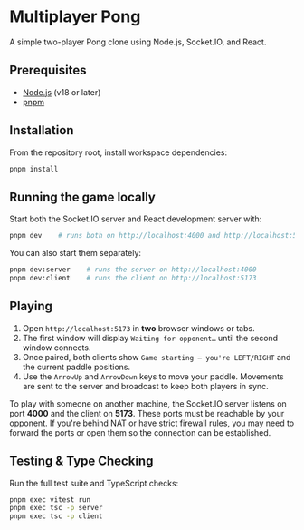 # Multiplayer Pong

A simple two-player Pong clone using Node.js, Socket.IO, and React.

## Prerequisites

- [Node.js](https://nodejs.org/) (v18 or later)
- [pnpm](https://pnpm.io/)

## Installation

From the repository root, install workspace dependencies:

```bash
pnpm install
```

## Running the game locally

Start both the Socket.IO server and React development server with:

```bash
pnpm dev    # runs both on http://localhost:4000 and http://localhost:5173
```

You can also start them separately:

```bash
pnpm dev:server    # runs the server on http://localhost:4000
pnpm dev:client    # runs the client on http://localhost:5173
```

## Playing

1. Open `http://localhost:5173` in **two** browser windows or tabs.
2. The first window will display `Waiting for opponent…` until the second window connects.
3. Once paired, both clients show `Game starting — you're LEFT/RIGHT` and the current paddle positions.
4. Use the `ArrowUp` and `ArrowDown` keys to move your paddle. Movements are sent to the server and broadcast to keep both players in sync.

To play with someone on another machine, the Socket.IO server listens on port **4000** and the client on **5173**. These ports must be reachable by your opponent. If you're behind NAT or have strict firewall rules, you may need to forward the ports or open them so the connection can be established.

## Testing & Type Checking

Run the full test suite and TypeScript checks:

```bash
pnpm exec vitest run
pnpm exec tsc -p server
pnpm exec tsc -p client
```

